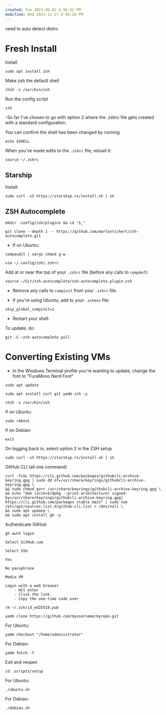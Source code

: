 ```yaml
---
created: Tue 2023-05-02 @ 06:32 PM
modified: Wed 2023-12-27 @ 04:20 PM
---
```




need to auto detect distro

# Fresh Install #

Install
```
sudo apt install zsh
```

Make zsh the default shell
```
chsh -s /usr/bin/zsh
```

Run the config script
```
zsh
```

-So far I've chosen to go with option 2 where the .zshrc file gets created with a standard configuration.

You can confirm the shell has been changed by running
```
echo $SHELL
```

When you've made edits to the `.zshrc` file, reload it:
```
source ~/.zshrc
```


## Starship ##

Install:
```
sudo curl -sS https://starship.rs/install.sh | sh
```


## ZSH Autocomplete ##

```
mkdir .config/zsh/plugins && cd "$_"

git clone --depth 1 -- https://github.com/marlonrichert/zsh-autocomplete.git
```

- If on Ubuntu:
```
compaudit | xargs chmod g-w
```

```
vim ~/.config/zsh/.zshrc
```

Add at or near the top of your `.zshrc` file (before any calls to `compdef`):
```
source ~/Git/zsh-autocomplete/zsh-autocomplete.plugin.zsh
```

- Remove any calls to `compinit` from your `.zshrc` file.

- If you're using Ubuntu, add to your `.zshenv` file:
```
skip_global_compinit=1
```

- Restart your shell.

To update, do:
```
git -C ~zsh-autocomplete pull
```



# Converting Existing VMs #


- In the Windows Terminal profile you're wanting to update, change the font to "FuraMono Nerd Font"

```
sudo apt update

sudo apt install curl git yadm zsh -y

chsh -s /usr/bin/zsh
```

If on Ubuntu:
```
sudo reboot
```

If on Debian:
```
exit
```

On logging back in, select option 2 in the ZSH setup

```
sudo curl -sS https://starship.rs/install.sh | sh
```

GitHub CLI (all one command)
```
curl -fsSL https://cli.github.com/packages/githubcli-archive-keyring.gpg | sudo dd of=/usr/share/keyrings/githubcli-archive-keyring.gpg \
&& sudo chmod go+r /usr/share/keyrings/githubcli-archive-keyring.gpg \
&& echo "deb [arch=$(dpkg --print-architecture) signed-by=/usr/share/keyrings/githubcli-archive-keyring.gpg] https://cli.github.com/packages stable main" | sudo tee /etc/apt/sources.list.d/github-cli.list > /dev/null \
&& sudo apt update \
&& sudo apt install gh -y
```

Authenticate GitHub
```
gh auth login
```

```
Select GitHub.com

Select SSH

Yes

No passphrase

Media VM

Login with a web browser
	- Hit enter
	- Click the link
	- Copy the one-time code over
```

```
rm ~/.ssh/id_ed25519.pub
```

```
yadm clone https://github.com/myusername/myrepo.git
```

For Ubuntu:
```
yadm checkout "/home/administrator"
```

For Debian:
```
yadm fetch -f
```

Exit and reopen

```
cd .scripts/setup
```

For Ubuntu:
```
./ubuntu.sh
```

For Debian:
```
./debian.sh
```

